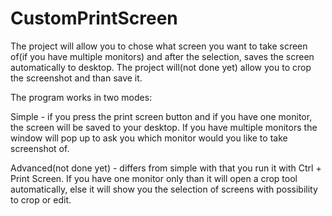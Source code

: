 # CustomPrintScreen
The project will allow you to chose what screen you want to take screen of(if you have multiple monitors) and after the selection, saves the screen automatically to desktop. The project will(not done yet) allow you to crop the screenshot and than save it. 

The program works in two modes:

Simple - if you press the print screen button and if you have one monitor, the screen will be saved to your desktop. If you have multiple monitors the window will pop up to ask you which monitor would you like to take screenshot of. 

Advanced(not done yet) - differs from simple with that you run it with Ctrl + Print Screen. If you have one monitor only than it will open a crop tool automatically, else it will show you the selection of screens with possibility to crop or edit. 
